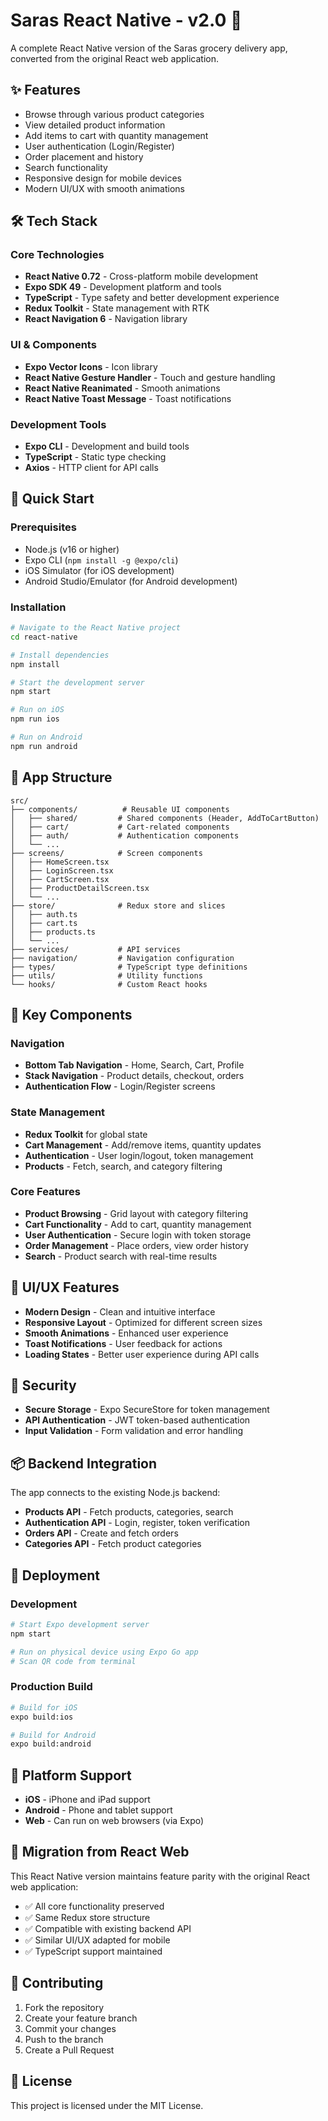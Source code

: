 # Saras React Native - v2.0 🚀

A complete React Native version of the Saras grocery delivery app, converted from the original React web application.

## ✨ Features
- Browse through various product categories
- View detailed product information
- Add items to cart with quantity management
- User authentication (Login/Register)
- Order placement and history
- Search functionality
- Responsive design for mobile devices
- Modern UI/UX with smooth animations

## 🛠️ Tech Stack

### Core Technologies
- **React Native 0.72** - Cross-platform mobile development
- **Expo SDK 49** - Development platform and tools
- **TypeScript** - Type safety and better development experience
- **Redux Toolkit** - State management with RTK
- **React Navigation 6** - Navigation library

### UI & Components
- **Expo Vector Icons** - Icon library
- **React Native Gesture Handler** - Touch and gesture handling
- **React Native Reanimated** - Smooth animations
- **React Native Toast Message** - Toast notifications

### Development Tools
- **Expo CLI** - Development and build tools
- **TypeScript** - Static type checking
- **Axios** - HTTP client for API calls

## 🚀 Quick Start

### Prerequisites
- Node.js (v16 or higher)
- Expo CLI (`npm install -g @expo/cli`)
- iOS Simulator (for iOS development)
- Android Studio/Emulator (for Android development)

### Installation

```bash
# Navigate to the React Native project
cd react-native

# Install dependencies
npm install

# Start the development server
npm start

# Run on iOS
npm run ios

# Run on Android
npm run android
```

## 📱 App Structure

```
src/
├── components/          # Reusable UI components
│   ├── shared/         # Shared components (Header, AddToCartButton)
│   ├── cart/           # Cart-related components
│   ├── auth/           # Authentication components
│   └── ...
├── screens/            # Screen components
│   ├── HomeScreen.tsx
│   ├── LoginScreen.tsx
│   ├── CartScreen.tsx
│   ├── ProductDetailScreen.tsx
│   └── ...
├── store/              # Redux store and slices
│   ├── auth.ts
│   ├── cart.ts
│   ├── products.ts
│   └── ...
├── services/           # API services
├── navigation/         # Navigation configuration
├── types/              # TypeScript type definitions
├── utils/              # Utility functions
└── hooks/              # Custom React hooks
```

## 🔧 Key Components

### Navigation
- **Bottom Tab Navigation** - Home, Search, Cart, Profile
- **Stack Navigation** - Product details, checkout, orders
- **Authentication Flow** - Login/Register screens

### State Management
- **Redux Toolkit** for global state
- **Cart Management** - Add/remove items, quantity updates
- **Authentication** - User login/logout, token management
- **Products** - Fetch, search, and category filtering

### Core Features
- **Product Browsing** - Grid layout with category filtering
- **Cart Functionality** - Add to cart, quantity management
- **User Authentication** - Secure login with token storage
- **Order Management** - Place orders, view order history
- **Search** - Product search with real-time results

## 🎨 UI/UX Features

- **Modern Design** - Clean and intuitive interface
- **Responsive Layout** - Optimized for different screen sizes
- **Smooth Animations** - Enhanced user experience
- **Toast Notifications** - User feedback for actions
- **Loading States** - Better user experience during API calls

## 🔐 Security

- **Secure Storage** - Expo SecureStore for token management
- **API Authentication** - JWT token-based authentication
- **Input Validation** - Form validation and error handling

## 📦 Backend Integration

The app connects to the existing Node.js backend:
- **Products API** - Fetch products, categories, search
- **Authentication API** - Login, register, token verification
- **Orders API** - Create and fetch orders
- **Categories API** - Fetch product categories

## 🚀 Deployment

### Development
```bash
# Start Expo development server
npm start

# Run on physical device using Expo Go app
# Scan QR code from terminal
```

### Production Build
```bash
# Build for iOS
expo build:ios

# Build for Android
expo build:android
```

## 📱 Platform Support

- **iOS** - iPhone and iPad support
- **Android** - Phone and tablet support
- **Web** - Can run on web browsers (via Expo)

## 🔄 Migration from React Web

This React Native version maintains feature parity with the original React web application:

- ✅ All core functionality preserved
- ✅ Same Redux store structure
- ✅ Compatible with existing backend API
- ✅ Similar UI/UX adapted for mobile
- ✅ TypeScript support maintained

## 🤝 Contributing

1. Fork the repository
2. Create your feature branch
3. Commit your changes
4. Push to the branch
5. Create a Pull Request

## 📄 License

This project is licensed under the MIT License.